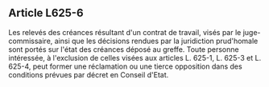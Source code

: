Article L625-6
----
Les relevés des créances résultant d'un contrat de travail, visés par le
juge-commissaire, ainsi que les décisions rendues par la juridiction prud'homale
sont portés sur l'état des créances déposé au greffe. Toute personne intéressée,
à l'exclusion de celles visées aux articles L. 625-1, L. 625-3 et L. 625-4, peut
former une réclamation ou une tierce opposition dans des conditions prévues par
décret en Conseil d'Etat.
